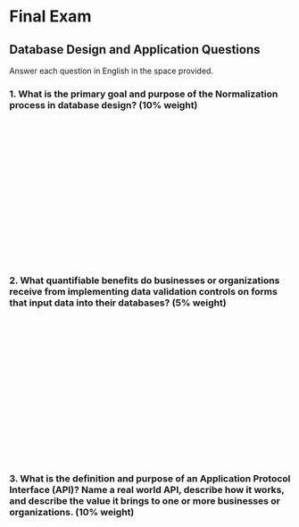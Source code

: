 # Final Exam

## Database Design and Application Questions

Answer each question in English in the space provided.

### 1. What is the primary goal and purpose of the Normalization process in database design? (10% weight)

<br><br><br><br><br><br><br><br><br><br><br><br><br><br><br>

### 2. What quantifiable benefits do businesses or organizations receive from implementing **data validation controls** on forms that input data into their databases? (5% weight)

<br><br><br><br><br><br><br><br><br><br><br><br><br><br><br>

### 3. What is the definition and purpose of an **Application Protocol Interface (API)**? Name a real world API, describe how it works, and describe the value it brings to one or more businesses or organizations. (10% weight)

<br><br><br><br><br><br><br><br><br><br><br><br>
